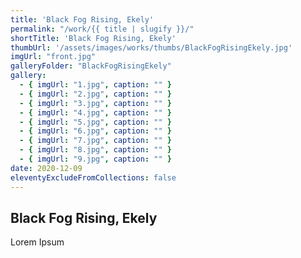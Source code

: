 ```yaml
---
title: 'Black Fog Rising, Ekely'
permalink: "/work/{{ title | slugify }}/"
shortTitle: 'Black Fog Rising, Ekely'
thumbUrl: '/assets/images/works/thumbs/BlackFogRisingEkely.jpg'
imgUrl: "front.jpg"
galleryFolder: "BlackFogRisingEkely"
gallery:
  - { imgUrl: "1.jpg", caption: "" }
  - { imgUrl: "2.jpg", caption: "" }
  - { imgUrl: "3.jpg", caption: "" }
  - { imgUrl: "4.jpg", caption: "" }
  - { imgUrl: "5.jpg", caption: "" }
  - { imgUrl: "6.jpg", caption: "" }
  - { imgUrl: "7.jpg", caption: "" }
  - { imgUrl: "8.jpg", caption: "" }
  - { imgUrl: "9.jpg", caption: "" }
date: 2020-12-09
eleventyExcludeFromCollections: false
---
```



<h2>Black Fog Rising, Ekely</h2>
<p>Lorem Ipsum</p>